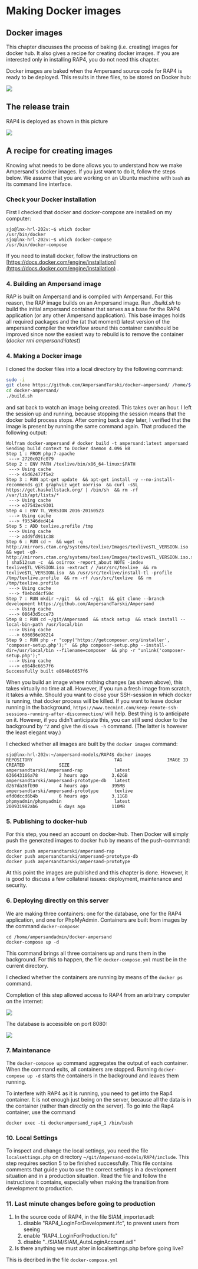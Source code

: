 # Making Docker images

## Docker images

This chapter discusses the process of baking \(i.e. creating\) images for docker hub. It also gives a recipe for creating docker images. If you are interested only in installing RAP4, you do not need this chapter.

Docker images are baked when the Ampersand source code for RAP4 is ready to be deployed. This results in three files, to be stored on Docker hub:

![](../assets/Docker%20store.png)

## The release train

RAP4 is deployed as shown in this picture

![](../assets/release-train-rap3.png)

## A recipe for creating images

Knowing what needs to be done allows you to understand how we make Ampersand's docker images. If you just want to do it, follow the steps below. We assume that you are working on an Ubuntu machine with `bash` as its command line interface.

### Check your Docker installation

First I checked that docker and docker-compose are installed on my computer:

```text
sjo@lnx-hrl-202v:~$ which docker
/usr/bin/docker
sjo@lnx-hrl-202v:~$ which docker-compose
/usr/bin/docker-compose
```

If you need to install docker, follow the instructions on [https://docs.docker.com/engine/installation](https://docs.docker.com/engine/installation) .

### 4. Building an Ampersand image

RAP is built on Ampersand and is compiled with Ampersand. For this reason, the RAP image builds on an Ampersand image. Run _./build.sh_ to build the initial ampersand container that serves as a base for the RAP4 application \(or any other Ampersand application\). This base images holds all required packages and the \(at that moment\) latest version of the ampersand compiler the workflow around this container can/should be improved since now the easiest way to rebuild is to remove the container \(_docker rmi ampersand:latest_\)

### 4. Making a Docker image

I cloned the docker files into a local directory  by the following command:

```bash
sudo -i
git clone https://github.com/AmpersandTarski/docker-ampersand/ /home/$(whoami)/docker-ampersand
cd docker-ampersand/
./build.sh
```

and sat back to watch an image being created. This takes over an hour. I left the session up and running, because stopping the session means that the docker build process stops. After coming back a day later, I verified that the image is present by running the same command again. That produced the following output:

```text
Wolfram docker-ampersand # docker build -t ampersand:latest ampersand
Sending build context to Docker daemon 4.096 kB
Step 1 : FROM php:7-apache
 ---> 2720c02fc079
Step 2 : ENV PATH /texlive/bin/x86_64-linux:$PATH
 ---> Using cache
 ---> 45d62477f5e2
Step 3 : RUN apt-get update  && apt-get install -y --no-install-recommends git graphviz wget xorriso  && curl -sSL https://get.haskellstack.org/ | /bin/sh  && rm -rf /var/lib/apt/lists/*
 ---> Using cache
 ---> e37542ec9301
Step 4 : ENV TL_VERSION 2016-20160523
 ---> Using cache
 ---> f95346ded414
Step 5 : ADD texlive.profile /tmp
 ---> Using cache
 ---> add9fd911c38
Step 6 : RUN cd ~  && wget -q   http://mirrors.ctan.org/systems/texlive/Images/texlive$TL_VERSION.iso  && wget -qO- http://mirrors.ctan.org/systems/texlive/Images/texlive$TL_VERSION.iso.sha512 | sha512sum -c  && osirrox -report_about NOTE -indev texlive$TL_VERSION.iso -extract / /usr/src/texlive  && rm texlive$TL_VERSION.iso  && /usr/src/texlive/install-tl -profile /tmp/texlive.profile  && rm -rf /usr/src/texlive  && rm /tmp/texlive.profile
 ---> Using cache
 ---> f0ebcd4cf50c
Step 7 : RUN mkdir ~/git  && cd ~/git  && git clone --branch development https://github.com/AmpersandTarski/Ampersand
 ---> Using cache
 ---> 08643d5cce73
Step 8 : RUN cd ~/git/Ampersand  && stack setup  && stack install --local-bin-path /usr/local/bin
 ---> Using cache
 ---> 636036e98214
Step 9 : RUN php -r "copy('https://getcomposer.org/installer', 'composer-setup.php');"  && php composer-setup.php --install-dir=/usr/local/bin --filename=composer  && php -r "unlink('composer-setup.php');"
 ---> Using cache
 ---> e8648c6657f6
Successfully built e8648c6657f6
```

When you build an image where nothing changes \(as shown above\), this takes virtually no time at all. However, if you run a fresh image from scratch, it takes a while. Should you want to close your SSH-session in which docker is running, that docker process will be killed. If you want to leave docker running in the background, `https://www.tecmint.com/keep-remote-ssh-sessions-running-after-disconnection/` will help. Best thing is to anticipate on it. However, if you didn't anticipate this, you can still send docker to the background by `^Z` and give the `disown -h` command. \(The latter is however the least elegant way.\)

I checked whether all images are built by the `docker images` command:

```text
sjo@lnx-hrl-202v:~/ampersand-models/RAP4$ docker images
REPOSITORY                               TAG                 IMAGE ID            CREATED             SIZE
ampersandtarski/ampersand-rap            latest              636643166a78        2 hours ago         3.62GB
ampersandtarski/ampersand-prototype-db   latest              d267da36fb90        4 hours ago         395MB
ampersandtarski/ampersand-prototype      texlive             efd0dccd6b4b        6 hours ago         3.11GB
phpmyadmin/phpmyadmin                    latest              200931982ab6        6 days ago          110MB
```

### 5. Publishing to docker-hub

For this step, you need an account on docker-hub. Then Docker will simply push the generated images to docker hub by means of the push-command:

```text
docker push ampersandtarski/ampersand-rap
docker push ampersandtarski/ampersand-prototype-db
docker push ampersandtarski/ampersand-prototype
```

At this point the images are published and this chapter is done. However, it is good to discuss a few collateral issues: deployment, maintenance and security.

### 6. Deploying directly on this server

We are making three containers: one for the database, one for the RAP4 application, and one for PhpMyAdmin. Containers are built from images by the command `docker-compose`:

```text
cd /home/ampersandadmin/docker-ampersand
docker-compose up -d
```

This command brings all three containers up and runs them in the background. For this to happen, the file `docker-compose.yml` must be in the current directory.

I checked whether the containers are running by means of the `docker ps` command.

Completion of this step allowed access to RAP4 from an arbitrary computer on the internet:

![](../assets/import.png)

The database is accessible on port 8080:

![](../assets/phpMyAdmin.png)

### 7. Maintenance

The `docker-compose up` command aggregates the output of each container. When the command exits, all containers are stopped. Running `docker-compose up -d` starts the containers in the background and leaves them running.

To interfere with RAP4 as it is running, you need to get into the Rap4 container. It is not enough just being on the server, because all the data is in the container \(rather than directly on the server\). To go into the Rap4 container, use the command

```text
docker exec -ti dockerampersand_rap4_1 /bin/bash
```

### 10. Local Settings

To inspect and change the local settings, you need the file `localsettings.php` on directory `~/git/Ampersand-models/RAP4/include`. This step requires section 5 to be finished successfully. This file contains comments that guide you to use the correct settings in a development situation and in a production situation. Read the file and follow the instructions it contains, especially when making the transition from development to production.

### 11. Last minute changes before going to production

1. In the source code of RAP4, in the file SIAM\_importer.adl:
   1. disable "RAP4\_LoginForDevelopment.ifc", to prevent users from seeing 
   2. enable "RAP4\_LoginForProduction.ifc"
   3. disable "../SIAM/SIAM\_AutoLoginAccount.adl"
2. Is there anything we must alter in localsettings.php before going live?

 This is decribed in the file `docker-compose.yml`

